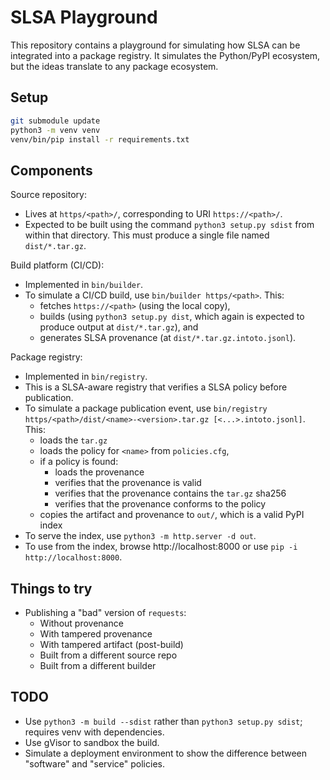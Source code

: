 # SLSA Playground

This repository contains a playground for simulating how SLSA can be integrated
into a package registry. It simulates the Python/PyPI ecosystem, but the ideas
translate to any package ecosystem.

## Setup

```bash
git submodule update
python3 -m venv venv
venv/bin/pip install -r requirements.txt
```

## Components

Source repository:

-   Lives at `https/<path>/`, corresponding to URI `https://<path>/`.
-   Expected to be built using the command `python3 setup.py sdist` from within
    that directory. This must produce a single file named `dist/*.tar.gz`.

Build platform (CI/CD):

-   Implemented in `bin/builder`.
-   To simulate a CI/CD build, use `bin/builder https/<path>`. This:
    -   fetches `https://<path>` (using the local copy),
    -   builds (using `python3 setup.py dist`, which again is expected to
        produce output at `dist/*.tar.gz`), and
    -   generates SLSA provenance (at `dist/*.tar.gz.intoto.jsonl`).

Package registry:

-   Implemented in `bin/registry`.
-   This is a SLSA-aware registry that verifies a SLSA policy before
    publication.
-   To simulate a package publication event, use
    `bin/registry https/<path>/dist/<name>-<version>.tar.gz [<...>.intoto.jsonl]`. This:
    -   loads the `tar.gz`
    -   loads the policy for `<name>` from `policies.cfg`,
    -   if a policy is found:
        -   loads the provenance
        -   verifies that the provenance is valid
        -   verifies that the provenance contains the `tar.gz` sha256
        -   verifies that the provenance conforms to the policy
    -   copies the artifact and provenance to `out/`, which is a valid PyPI
        index
-   To serve the index, use `python3 -m http.server -d out`.
-   To use from the index, browse http://localhost:8000 or use `pip -i
    http://localhost:8000`.

## Things to try

-   Publishing a "bad" version of `requests`:
    -   Without provenance
    -   With tampered provenance
    -   With tampered artifact (post-build)
    -   Built from a different source repo
    -   Built from a different builder

## TODO

-   Use `python3 -m build --sdist` rather than `python3 setup.py sdist`;
    requires venv with dependencies.
-   Use gVisor to sandbox the build.
-   Simulate a deployment environment to show the difference between "software"
    and "service" policies.
